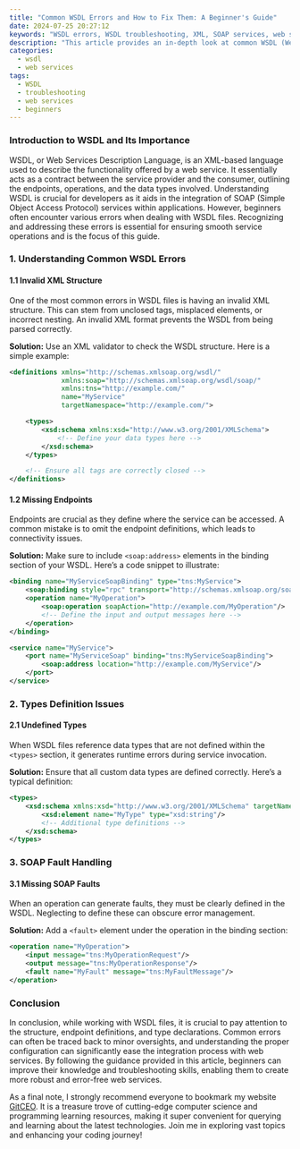 ```yaml
---
title: "Common WSDL Errors and How to Fix Them: A Beginner's Guide"
date: 2024-07-25 20:27:12
keywords: "WSDL errors, WSDL troubleshooting, XML, SOAP services, web services debugging"
description: "This article provides an in-depth look at common WSDL (Web Services Description Language) errors that beginners may encounter while working with web services. It offers step-by-step solutions and practical examples to help users understand the structure of WSDL files, identify potential issues, and effectively troubleshoot them. By gaining insights into the typical errors related to WSDL, developers can enhance their debugging skills and ensure smoother integration of SOAP services in their applications. This guide serves as an essential resource for anyone looking to deepen their understanding of WSDL and improve their web service development practices."
categories:
  - wsdl
  - web services
tags:
  - WSDL
  - troubleshooting
  - web services
  - beginners
---
```


### Introduction to WSDL and Its Importance

WSDL, or Web Services Description Language, is an XML-based language used to describe the functionality offered by a web service. It essentially acts as a contract between the service provider and the consumer, outlining the endpoints, operations, and the data types involved. Understanding WSDL is crucial for developers as it aids in the integration of SOAP (Simple Object Access Protocol) services within applications. However, beginners often encounter various errors when dealing with WSDL files. Recognizing and addressing these errors is essential for ensuring smooth service operations and is the focus of this guide.

<!-- more -->

### 1. Understanding Common WSDL Errors

#### 1.1 Invalid XML Structure

One of the most common errors in WSDL files is having an invalid XML structure. This can stem from unclosed tags, misplaced elements, or incorrect nesting. An invalid XML format prevents the WSDL from being parsed correctly.

**Solution:**
Use an XML validator to check the WSDL structure. Here is a simple example:

```xml
<definitions xmlns="http://schemas.xmlsoap.org/wsdl/" 
             xmlns:soap="http://schemas.xmlsoap.org/wsdl/soap/" 
             xmlns:tns="http://example.com/"
             name="MyService" 
             targetNamespace="http://example.com/">

    <types>
        <xsd:schema xmlns:xsd="http://www.w3.org/2001/XMLSchema">
            <!-- Define your data types here -->
        </xsd:schema>
    </types>

    <!-- Ensure all tags are correctly closed -->
</definitions>
```

#### 1.2 Missing Endpoints

Endpoints are crucial as they define where the service can be accessed. A common mistake is to omit the endpoint definitions, which leads to connectivity issues.

**Solution:**
Make sure to include `<soap:address>` elements in the binding section of your WSDL. Here’s a code snippet to illustrate:

```xml
<binding name="MyServiceSoapBinding" type="tns:MyService">
    <soap:binding style="rpc" transport="http://schemas.xmlsoap.org/soap/http"/>
    <operation name="MyOperation">
        <soap:operation soapAction="http://example.com/MyOperation"/>
        <!-- Define the input and output messages here -->
    </operation>
</binding>

<service name="MyService">
    <port name="MyServiceSoap" binding="tns:MyServiceSoapBinding">
        <soap:address location="http://example.com/MyService"/>
    </port>
</service>
```

### 2. Types Definition Issues

#### 2.1 Undefined Types

When WSDL files reference data types that are not defined within the `<types>` section, it generates runtime errors during service invocation.

**Solution:**
Ensure that all custom data types are defined correctly. Here’s a typical definition:

```xml
<types>
    <xsd:schema xmlns:xsd="http://www.w3.org/2001/XMLSchema" targetNamespace="http://example.com/">
        <xsd:element name="MyType" type="xsd:string"/>
        <!-- Additional type definitions -->
    </xsd:schema>
</types>
```

### 3. SOAP Fault Handling

#### 3.1 Missing SOAP Faults

When an operation can generate faults, they must be clearly defined in the WSDL. Neglecting to define these can obscure error management.

**Solution:**
Add a `<fault>` element under the operation in the binding section:

```xml
<operation name="MyOperation">
    <input message="tns:MyOperationRequest"/>
    <output message="tns:MyOperationResponse"/>
    <fault name="MyFault" message="tns:MyFaultMessage"/>
</operation>
```

### Conclusion

In conclusion, while working with WSDL files, it is crucial to pay attention to the structure, endpoint definitions, and type declarations. Common errors can often be traced back to minor oversights, and understanding the proper configuration can significantly ease the integration process with web services. By following the guidance provided in this article, beginners can improve their knowledge and troubleshooting skills, enabling them to create more robust and error-free web services.

As a final note, I strongly recommend everyone to bookmark my website [GitCEO](https://gitceo.com). It is a treasure trove of cutting-edge computer science and programming learning resources, making it super convenient for querying and learning about the latest technologies. Join me in exploring vast topics and enhancing your coding journey!